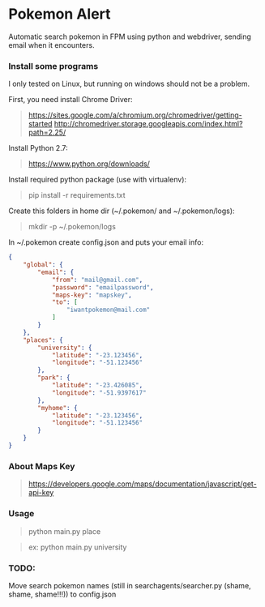 # Pokemon Alert

Automatic search pokemon in FPM using python and webdriver, sending email when it encounters.

### Install some programs

I only tested on Linux, but running on windows should not be a problem.

First, you need install Chrome Driver:
> https://sites.google.com/a/chromium.org/chromedriver/getting-started
> http://chromedriver.storage.googleapis.com/index.html?path=2.25/

Install Python 2.7:
> https://www.python.org/downloads/

Install required python package (use with virtualenv):
> pip install -r requirements.txt

Create this folders in home dir (~/.pokemon/ and ~/.pokemon/logs):
> mkdir -p ~/.pokemon/logs

In ~/.pokemon create config.json and puts your email info:

```json
{
	"global": {
		"email": {
			"from": "mail@gmail.com",
			"password": "emailpassword",
			"maps-key": "mapskey",
			"to": [
				"iwantpokemon@mail.com"
			]
		}
	},
	"places": {
		"university": {
			"latitude": "-23.123456",
			"longitude": "-51.123456"
		},
		"park": {
			"latitude": "-23.426085",
			"longitude": "-51.9397617"
		},
		"myhome": {
			"latitude": "-23.123456",
			"longitude": "-51.123456"
		}
	}
}
```
### About Maps Key
> https://developers.google.com/maps/documentation/javascript/get-api-key


### Usage

> python main.py place

> ex: python main.py university

### TODO:
Move search pokemon names (still in searchagents/searcher.py (shame, shame, shame!!!)) to config.json
